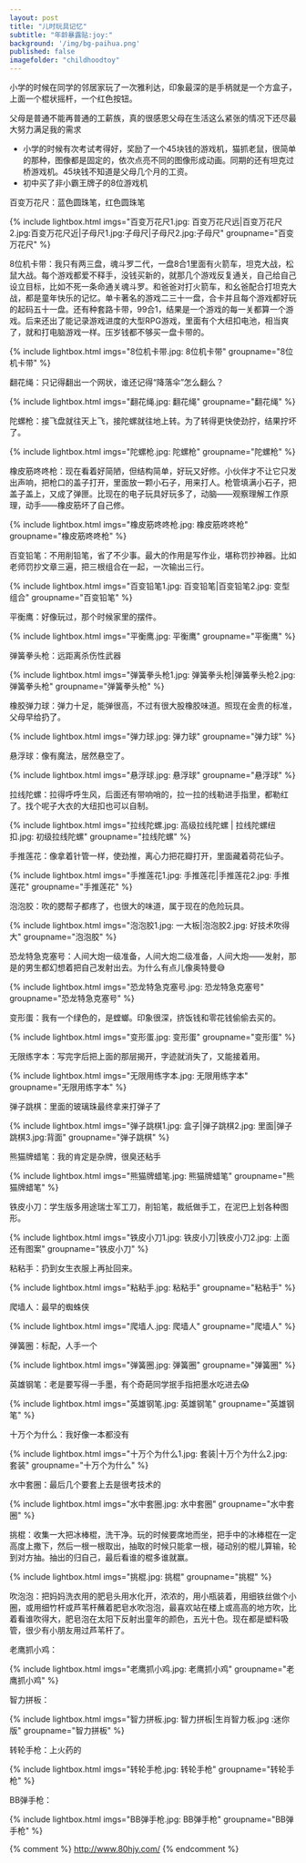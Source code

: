 ```yaml
---
layout: post
title: "儿时玩具记忆"
subtitle: "年龄暴露贴:joy:"
background: '/img/bg-paihua.png'
published: false
imagefolder: "childhoodtoy"
---
```


小学的时候在同学的邻居家玩了一次雅利达，印象最深的是手柄就是一个方盒子，上面一个棍状摇杆，一个红色按钮。

父母是普通不能再普通的工薪族，真的很感恩父母在生活这么紧张的情况下还尽最大努力满足我的需求

- 小学的时候有次考试考得好，奖励了一个45块钱的游戏机，猫抓老鼠，很简单的那种，图像都是固定的，依次点亮不同的图像形成动画。同期的还有坦克过桥游戏机。45块钱不知道是父母几个月的工资。
- 初中买了非小霸王牌子的8位游戏机

百变万花尺：蓝色圆珠笔，红色圆珠笔

{% include lightbox.html imgs="百变万花尺1.jpg: 百变万花尺远|百变万花尺2.jpg:百变万花尺近|子母尺1.jpg:子母尺|子母尺2.jpg:子母尺" groupname="百变万花尺" %}

8位机卡带：我只有两三盘，魂斗罗二代，一盘8合1里面有火箭车，坦克大战，松鼠大战。每个游戏都爱不释手，没钱买新的，就那几个游戏反复通关，自己给自己设立目标，比如不死一条命通关魂斗罗。和爸爸对打火箭车，和幺爸配合打坦克大战，都是童年快乐的记忆。单卡著名的游戏二三十一盘，合卡并且每个游戏都好玩的起码五十一盘。还有种套路卡带，99合1，结果是一个游戏的每一关都算一个游戏。后来还出了能记录游戏进度的大型RPG游戏，里面有个大纽扣电池，相当爽了，就和打电脑游戏一样。压岁钱都不够买一盘卡带的。

{% include lightbox.html imgs="8位机卡带.jpg: 8位机卡带" groupname="8位机卡带" %}

翻花绳：只记得翻出一个网状，谁还记得“降落伞”怎么翻么？

{% include lightbox.html imgs="翻花绳.jpg: 翻花绳" groupname="翻花绳" %}

陀螺枪：接飞盘就往天上飞，接陀螺就往地上转。为了转得更快使劲拧，结果拧坏了。

{% include lightbox.html imgs="陀螺枪.jpg: 陀螺枪" groupname="陀螺枪" %}

橡皮筋咚咚枪：现在看着好简陋，但结构简单，好玩又好修。小伙伴才不让它只发出声响，把枪口的盖子打开，里面放一颗小石子，用来打人。枪管填满小石子，把盖子盖上，又成了弹匣。比现在的电子玩具好玩多了，动脑——观察理解工作原理，动手——橡皮筋坏了自己修。

{% include lightbox.html imgs="橡皮筋咚咚枪.jpg: 橡皮筋咚咚枪" groupname="橡皮筋咚咚枪" %}

百变铅笔：不用削铅笔，省了不少事。最大的作用是写作业，堪称罚抄神器。比如老师罚抄文章三遍，把三根组合在一起，一次输出三行。

{% include lightbox.html imgs="百变铅笔1.jpg: 百变铅笔|百变铅笔2.jpg: 变型组合" groupname="百变铅笔" %}

平衡鹰：好像玩过，那个时候家里的摆件。

{% include lightbox.html imgs="平衡鹰.jpg: 平衡鹰" groupname="平衡鹰" %}

弹簧拳头枪：远距离杀伤性武器

{% include lightbox.html imgs="弹簧拳头枪1.jpg: 弹簧拳头枪|弹簧拳头枪2.jpg: 弹簧拳头枪" groupname="弹簧拳头枪" %}

橡胶弹力球：弹力十足，能弹很高，不过有很大股橡胶味道。照现在金贵的标准，父母早给扔了。

{% include lightbox.html imgs="弹力球.jpg: 弹力球" groupname="弹力球" %}

悬浮球：像有魔法，居然悬空了。

{% include lightbox.html imgs="悬浮球.jpg: 悬浮球" groupname="悬浮球" %}

拉线陀螺：拉得呼呼生风，后面还有带响哨的，拉一拉的线勒进手指里，都勒红了。找个呢子大衣的大纽扣也可以自制。

{% include lightbox.html imgs="拉线陀螺.jpg: 高级拉线陀螺 | 拉线陀螺纽扣.jpg: 初级拉线陀螺" groupname="拉线陀螺" %}

手推莲花：像拿着针管一样，使劲推，离心力把花瓣打开，里面藏着荷花仙子。

{% include lightbox.html imgs="手推莲花1.jpg: 手推莲花|手推莲花2.jpg: 手推莲花" groupname="手推莲花" %}

泡泡胶：吹的腮帮子都疼了，也很大的味道，属于现在的危险玩具。

{% include lightbox.html imgs="泡泡胶1.jpg: 一大板|泡泡胶2.jpg: 好技术吹得大" groupname="泡泡胶" %}

恐龙特急克塞号：人间大炮一级准备，人间大炮二级准备，人间大炮——发射，那是的男生都幻想着把自己发射出去。为什么有点儿像奥特曼:sweat_smile:

{% include lightbox.html imgs="恐龙特急克塞号.jpg: 恐龙特急克塞号" groupname="恐龙特急克塞号" %}

变形蛋：我有一个绿色的，是螳螂。印象很深，挤饭钱和零花钱偷偷去买的。

{% include lightbox.html imgs="变形蛋.jpg: 变形蛋" groupname="变形蛋" %}

无限练字本：写完字后把上面的那层揭开，字迹就消失了，又能接着用。

{% include lightbox.html imgs="无限用练字本.jpg: 无限用练字本" groupname="无限用练字本" %}

弹子跳棋：里面的玻璃珠最终拿来打弹子了

{% include lightbox.html imgs="弹子跳棋1.jpg: 盒子|弹子跳棋2.jpg: 里面|弹子跳棋3.jpg:背面" groupname="弹子跳棋" %}

熊猫牌蜡笔：我的肯定是杂牌，很臭还粘手

{% include lightbox.html imgs="熊猫牌蜡笔.jpg: 熊猫牌蜡笔" groupname="熊猫牌蜡笔" %}

铁皮小刀：学生版多用途瑞士军工刀，削铅笔，裁纸做手工，在泥巴上划各种图形。

{% include lightbox.html imgs="铁皮小刀1.jpg: 铁皮小刀|铁皮小刀2.jpg: 上面还有图案" groupname="铁皮小刀" %}

粘粘手：扔到女生衣服上再扯回来。

{% include lightbox.html imgs="粘粘手.jpg: 粘粘手" groupname="粘粘手" %}

爬墙人：最早的蜘蛛侠

{% include lightbox.html imgs="爬墙人.jpg: 爬墙人" groupname="爬墙人" %}

弹簧圈：标配，人手一个

{% include lightbox.html imgs="弹簧圈.jpg: 弹簧圈" groupname="弹簧圈" %}

英雄钢笔：老是要写得一手墨，有个奇葩同学抿手指把墨水吃进去:scream:

{% include lightbox.html imgs="英雄钢笔.jpg: 英雄钢笔" groupname="英雄钢笔" %}

十万个为什么：我好像一本都没有

{% include lightbox.html imgs="十万个为什么1.jpg: 套装|十万个为什么2.jpg: 套装" groupname="十万个为什么" %}

水中套圈：最后几个要套上去是很考技术的

{% include lightbox.html imgs="水中套圈.jpg: 水中套圈" groupname="水中套圈" %}

挑棍：收集一大把冰棒棍，洗干净。玩的时候要席地而坐，把手中的冰棒棍在一定高度上撒下，然后一根一根取出，抽取的时候只能拿一根，碰动别的棍儿算输，轮到对方抽。抽出的归自己，最后看谁的棍多谁就赢。

{% include lightbox.html imgs="挑棍.jpg: 挑棍" groupname="挑棍" %}

吹泡泡：把妈妈洗衣用的肥皂头用水化开，浓浓的，用小瓶装着，用细铁丝做个小圈，或用细竹杆或芦苇杆蘸着肥皂水吹泡泡，最喜欢站在楼上或高高的地方吹，比着看谁吹得大，肥皂泡在太阳下反射出童年的颜色，五光十色。现在都是塑料吸管，很少有小朋友用过芦苇杆了。

老鹰抓小鸡：

{% include lightbox.html imgs="老鹰抓小鸡.jpg: 老鹰抓小鸡" groupname="老鹰抓小鸡" %}

智力拼板：

{% include lightbox.html imgs="智力拼板.jpg: 智力拼板|生肖智力板.jpg :迷你版" groupname="智力拼板" %}

转轮手枪：上火药的

{% include lightbox.html imgs="转轮手枪.jpg: 转轮手枪" groupname="转轮手枪" %}

BB弹手枪：

{% include lightbox.html imgs="BB弹手枪.jpg: BB弹手枪" groupname="BB弹手枪" %}

{% comment %}
http://www.80hjy.com/
{% endcomment %}